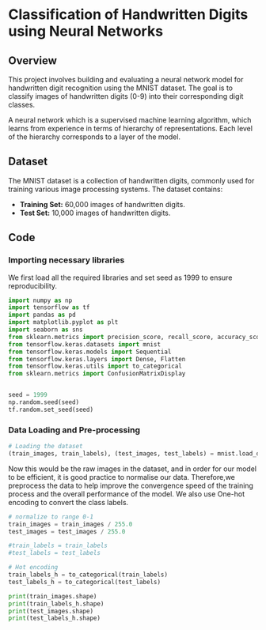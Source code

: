 # Classification of Handwritten Digits using Neural Networks

## Overview

This project involves building and evaluating a neural network model for handwritten digit recognition using the MNIST dataset. The goal is to classify images of handwritten digits (0-9) into their corresponding digit classes.

A neural network which is a supervised machine learning algorithm, which learns from experience in terms of hierarchy of representations. Each level of the hierarchy corresponds to a layer of the model. 

## Dataset

The MNIST dataset is a collection of handwritten digits, commonly used for training various image processing systems. The dataset contains:
- **Training Set:** 60,000 images of handwritten digits.
- **Test Set:** 10,000 images of handwritten digits.

## Code

### Importing necessary libraries

We first load all the required libraries and set seed as 1999 to ensure reproducibility.

```python
import numpy as np
import tensorflow as tf
import pandas as pd
import matplotlib.pyplot as plt
import seaborn as sns
from sklearn.metrics import precision_score, recall_score, accuracy_score, f1_score, confusion_matrix
from tensorflow.keras.datasets import mnist
from tensorflow.keras.models import Sequential
from tensorflow.keras.layers import Dense, Flatten
from tensorflow.keras.utils import to_categorical
from sklearn.metrics import ConfusionMatrixDisplay


seed = 1999
np.random.seed(seed)
tf.random.set_seed(seed)
```

### Data Loading and Pre-processing

```python
# Loading the dataset
(train_images, train_labels), (test_images, test_labels) = mnist.load_data()
```

Now this would be the raw images in the dataset, and in order for our model to be efficient, it is good practice to normalise our data. Therefore,we preprocess the data to help improve the convergence speed of the training process and the overall performance of the model.
We also use One-hot encoding to convert the class labels.

```python
# normalize to range 0-1
train_images = train_images / 255.0
test_images = test_images / 255.0

#train_labels = train_labels
#test_labels = test_labels

# Hot encoding
train_labels_h = to_categorical(train_labels)
test_labels_h = to_categorical(test_labels)

print(train_images.shape)
print(train_labels_h.shape)
print(test_images.shape)
print(test_labels_h.shape)
```




